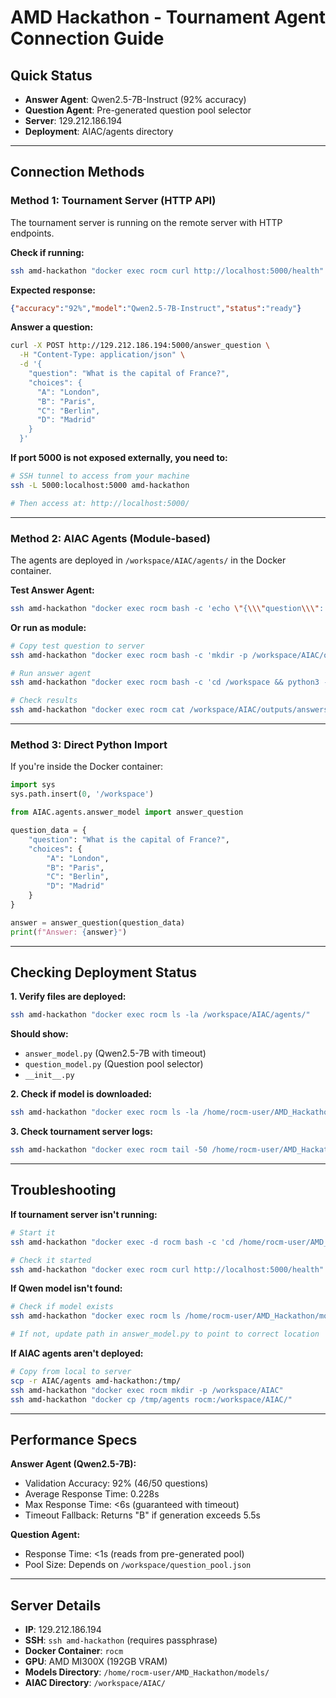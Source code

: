 # AMD Hackathon - Tournament Agent Connection Guide

## Quick Status
- **Answer Agent**: Qwen2.5-7B-Instruct (92% accuracy)
- **Question Agent**: Pre-generated question pool selector
- **Server**: 129.212.186.194
- **Deployment**: AIAC/agents directory

---

## Connection Methods

### Method 1: Tournament Server (HTTP API)
The tournament server is running on the remote server with HTTP endpoints.

**Check if running:**
```bash
ssh amd-hackathon "docker exec rocm curl http://localhost:5000/health"
```

**Expected response:**
```json
{"accuracy":"92%","model":"Qwen2.5-7B-Instruct","status":"ready"}
```

**Answer a question:**
```bash
curl -X POST http://129.212.186.194:5000/answer_question \
  -H "Content-Type: application/json" \
  -d '{
    "question": "What is the capital of France?",
    "choices": {
      "A": "London",
      "B": "Paris", 
      "C": "Berlin",
      "D": "Madrid"
    }
  }'
```

**If port 5000 is not exposed externally, you need to:**
```bash
# SSH tunnel to access from your machine
ssh -L 5000:localhost:5000 amd-hackathon

# Then access at: http://localhost:5000/
```

---

### Method 2: AIAC Agents (Module-based)
The agents are deployed in `/workspace/AIAC/agents/` in the Docker container.

**Test Answer Agent:**
```bash
ssh amd-hackathon "docker exec rocm bash -c 'echo \"{\\\"question\\\": \\\"What is 2+2?\\\", \\\"choices\\\": {\\\"A\\\": \\\"3\\\", \\\"B\\\": \\\"4\\\", \\\"C\\\": \\\"5\\\", \\\"D\\\": \\\"6\\\"}}\" | python3 -c \"import sys; sys.path.insert(0, \\\"/workspace/AIAC\\\"); from agents.answer_model import answer_question; import json; data = json.loads(input()); print(answer_question(data))\"'"
```

**Or run as module:**
```bash
# Copy test question to server
ssh amd-hackathon "docker exec rocm bash -c 'mkdir -p /workspace/AIAC/outputs && echo \"[{\\\"id\\\": 1, \\\"question\\\": \\\"What is the capital of France?\\\", \\\"choices\\\": {\\\"A\\\": \\\"London\\\", \\\"B\\\": \\\"Paris\\\", \\\"C\\\": \\\"Berlin\\\", \\\"D\\\": \\\"Madrid\\\"}}]\" > /workspace/AIAC/outputs/questions.json'"

# Run answer agent
ssh amd-hackathon "docker exec rocm bash -c 'cd /workspace && python3 -m AIAC.agents.answer_model'"

# Check results
ssh amd-hackathon "docker exec rocm cat /workspace/AIAC/outputs/answers.json"
```

---

### Method 3: Direct Python Import
If you're inside the Docker container:

```python
import sys
sys.path.insert(0, '/workspace')

from AIAC.agents.answer_model import answer_question

question_data = {
    "question": "What is the capital of France?",
    "choices": {
        "A": "London",
        "B": "Paris",
        "C": "Berlin",
        "D": "Madrid"
    }
}

answer = answer_question(question_data)
print(f"Answer: {answer}")
```

---

## Checking Deployment Status

**1. Verify files are deployed:**
```bash
ssh amd-hackathon "docker exec rocm ls -la /workspace/AIAC/agents/"
```

**Should show:**
- `answer_model.py` (Qwen2.5-7B with timeout)
- `question_model.py` (Question pool selector)
- `__init__.py`

**2. Check if model is downloaded:**
```bash
ssh amd-hackathon "docker exec rocm ls -la /home/rocm-user/AMD_Hackathon/models/qwen2.5_7b_instruct/"
```

**3. Check tournament server logs:**
```bash
ssh amd-hackathon "docker exec rocm tail -50 /home/rocm-user/AMD_Hackathon/logs/tournament_server.log"
```

---

## Troubleshooting

**If tournament server isn't running:**
```bash
# Start it
ssh amd-hackathon "docker exec -d rocm bash -c 'cd /home/rocm-user/AMD_Hackathon && python3 tournament_server.py > logs/tournament_server.log 2>&1'"

# Check it started
ssh amd-hackathon "docker exec rocm curl http://localhost:5000/health"
```

**If Qwen model isn't found:**
```bash
# Check if model exists
ssh amd-hackathon "docker exec rocm ls /home/rocm-user/AMD_Hackathon/models/qwen2.5_7b_instruct/config.json"

# If not, update path in answer_model.py to point to correct location
```

**If AIAC agents aren't deployed:**
```bash
# Copy from local to server
scp -r AIAC/agents amd-hackathon:/tmp/
ssh amd-hackathon "docker exec rocm mkdir -p /workspace/AIAC"
ssh amd-hackathon "docker cp /tmp/agents rocm:/workspace/AIAC/"
```

---

## Performance Specs

**Answer Agent (Qwen2.5-7B):**
- Validation Accuracy: 92% (46/50 questions)
- Average Response Time: 0.228s
- Max Response Time: <6s (guaranteed with timeout)
- Timeout Fallback: Returns "B" if generation exceeds 5.5s

**Question Agent:**
- Response Time: <1s (reads from pre-generated pool)
- Pool Size: Depends on `/workspace/question_pool.json`

---

## Server Details

- **IP**: 129.212.186.194
- **SSH**: `ssh amd-hackathon` (requires passphrase)
- **Docker Container**: `rocm`
- **GPU**: AMD MI300X (192GB VRAM)
- **Models Directory**: `/home/rocm-user/AMD_Hackathon/models/`
- **AIAC Directory**: `/workspace/AIAC/`


